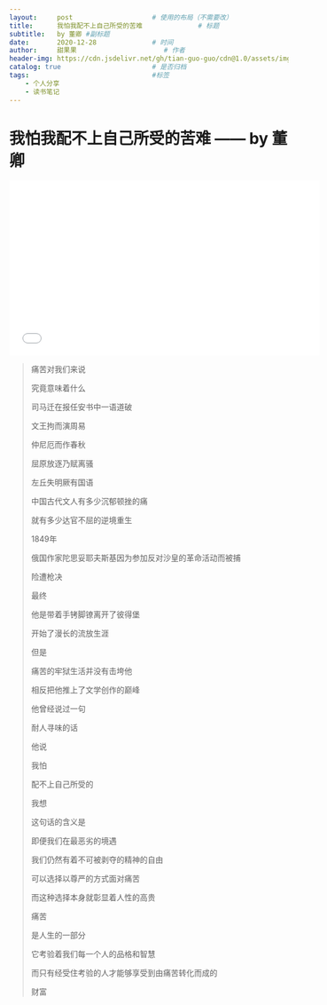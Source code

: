 ```yaml
---
layout:     post                    # 使用的布局（不需要改）
title:      我怕我配不上自己所受的苦难              # 标题 
subtitle:   by 董卿 #副标题
date:       2020-12-28              # 时间
author:     甜果果                      # 作者
header-img: https://cdn.jsdelivr.net/gh/tian-guo-guo/cdn@1.0/assets/img/post-bg-swift2.jpg    #这篇文章标题背景图片
catalog: true                       # 是否归档
tags:                               #标签
    - 个人分享
    - 读书笔记
---
```


# 我怕我配不上自己所受的苦难 —— by 董卿

<iframe width="560" height="315" src="//player.bilibili.com/player.html?aid=85081507&bvid=BV1v7411k7Dh&cid=145474188&page=1" scrolling="no" border="0" frameborder="no" framespacing="0" allowfullscreen="true"> </iframe>

>痛苦对我们来说
>
>究竟意味着什么
>
>司马迁在报任安书中一语道破
>
>文王拘而演周易
>
>仲尼厄而作春秋
>
>屈原放逐乃赋离骚
>
>左丘失明厥有国语
>
>中国古代文人有多少沉郁顿挫的痛
>
>就有多少达官不屈的逆境重生
>
>1849年
>
>俄国作家陀思妥耶夫斯基因为参加反对沙皇的革命活动而被捕
>
>险遭枪决
>
>最终
>
>他是带着手铐脚镣离开了彼得堡
>
>开始了漫长的流放生涯
>
>但是
>
>痛苦的牢狱生活并没有击垮他
>
>相反把他推上了文学创作的巅峰
>
>他曾经说过一句
>
>耐人寻味的话
>
>他说
>
>我怕
>
>配不上自己所受的
>
>我想
>
>这句话的含义是
>
>即便我们在最恶劣的境遇
>
>我们仍然有着不可被剥夺的精神的自由
>
>可以选择以尊严的方式面对痛苦
>
>而这种选择本身就彰显着人性的高贵
>
>痛苦
>
>是人生的一部分
>
>它考验着我们每一个人的品格和智慧
>
>而只有经受住考验的人才能够享受到由痛苦转化而成的
>
>财富
